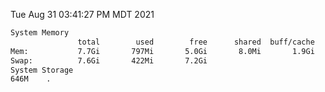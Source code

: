 Tue Aug 31 03:41:27 PM MDT 2021
```bash
System Memory
               total        used        free      shared  buff/cache   available
Mem:           7.7Gi       797Mi       5.0Gi       8.0Mi       1.9Gi       6.6Gi
Swap:          7.6Gi       422Mi       7.2Gi
System Storage
646M	.
```
```bash
